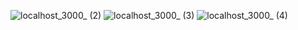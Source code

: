 ![localhost_3000_ (2)](https://user-images.githubusercontent.com/42636085/140266899-1cbe88ec-d587-4015-88a6-470e4742ef68.png)
![localhost_3000_ (3)](https://user-images.githubusercontent.com/42636085/140266902-324011db-d2ea-4608-a363-2f919aa43538.png)
![localhost_3000_ (4)](https://user-images.githubusercontent.com/42636085/140266904-336cdfd0-a51a-43ce-8f05-73d5a603f485.png)
